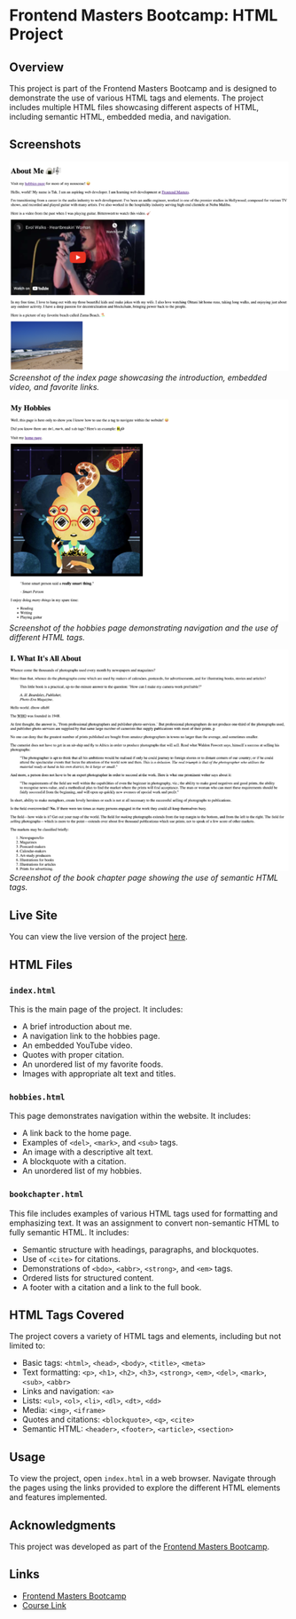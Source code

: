 # Frontend Masters Bootcamp: HTML Project

## Overview

This project is part of the Frontend Masters Bootcamp and is designed to demonstrate the use of various HTML tags and elements. The project includes multiple HTML files showcasing different aspects of HTML, including semantic HTML, embedded media, and navigation.

## Screenshots

![Index Page](images/index.png)  
_Screenshot of the index page showcasing the introduction, embedded video, and favorite links._

![Hobbies Page](images/hobbies.png)  
_Screenshot of the hobbies page demonstrating navigation and the use of different HTML tags._

![Book Chapter Page](images/bookchapter.png)  
_Screenshot of the book chapter page showing the use of semantic HTML tags._

## Live Site

You can view the live version of the project [here](https://frontend-masters-html.netlify.app/).

## HTML Files

### `index.html`

This is the main page of the project. It includes:

- A brief introduction about me.
- A navigation link to the hobbies page.
- An embedded YouTube video.
- Quotes with proper citation.
- An unordered list of my favorite foods.
- Images with appropriate alt text and titles.

### `hobbies.html`

This page demonstrates navigation within the website. It includes:

- A link back to the home page.
- Examples of `<del>`, `<mark>`, and `<sub>` tags.
- An image with a descriptive alt text.
- A blockquote with a citation.
- An unordered list of my hobbies.

### `bookchapter.html`

This file includes examples of various HTML tags used for formatting and emphasizing text. It was an assignment to convert non-semantic HTML to fully semantic HTML. It includes:

- Semantic structure with headings, paragraphs, and blockquotes.
- Use of `<cite>` for citations.
- Demonstrations of `<bdo>`, `<abbr>`, `<strong>`, and `<em>` tags.
- Ordered lists for structured content.
- A footer with a citation and a link to the full book.

## HTML Tags Covered

The project covers a variety of HTML tags and elements, including but not limited to:

- Basic tags: `<html>`, `<head>`, `<body>`, `<title>`, `<meta>`
- Text formatting: `<p>`, `<h1>`, `<h2>`, `<h3>`, `<strong>`, `<em>`, `<del>`, `<mark>`, `<sub>`, `<abbr>`
- Links and navigation: `<a>`
- Lists: `<ul>`, `<ol>`, `<li>`, `<dl>`, `<dt>`, `<dd>`
- Media: `<img>`, `<iframe>`
- Quotes and citations: `<blockquote>`, `<q>`, `<cite>`
- Semantic HTML: `<header>`, `<footer>`, `<article>`, `<section>`

## Usage

To view the project, open `index.html` in a web browser. Navigate through the pages using the links provided to explore the different HTML elements and features implemented.

## Acknowledgments

This project was developed as part of the [Frontend Masters Bootcamp](https://frontendmasters.com/bootcamp/).

## Links

- [Frontend Masters Bootcamp](https://frontendmasters.com/bootcamp/)
- [Course Link](https://frontendmasters.com/bootcamp/introduction-html/)
